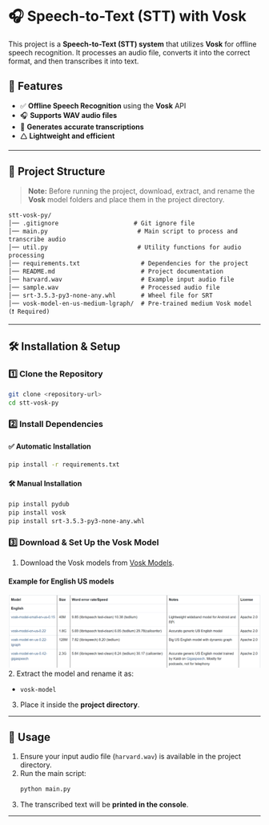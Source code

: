 # 🎧 Speech-to-Text (STT) with Vosk

This project is a **Speech-to-Text (STT) system** that utilizes **Vosk** for offline speech recognition. It processes an audio file, converts it into the correct format, and then transcribes it into text.

## 🚀 Features

- ✅ **Offline Speech Recognition** using the **Vosk** API  
- 🎧 **Supports WAV audio files**  
- 📝 **Generates accurate transcriptions**  
- 🛆 **Lightweight and efficient**  

---

## 💂️ Project Structure

> **Note:** Before running the project, download, extract, and rename the **Vosk** model folders and place them in the project directory.

```
stt-vosk-py/
│── .gitignore                     # Git ignore file
│── main.py                         # Main script to process and transcribe audio
│── util.py                         # Utility functions for audio processing
│── requirements.txt                 # Dependencies for the project
│── README.md                        # Project documentation
│── harvard.wav                      # Example input audio file
│── sample.wav                       # Processed audio file
│── srt-3.5.3-py3-none-any.whl       # Wheel file for SRT
│── vosk-model-en-us-medium-lgraph/  # Pre-trained medium Vosk model (❗ Required)
```

---

## 🛠️ Installation & Setup

### 1️⃣ Clone the Repository

```sh
git clone <repository-url>
cd stt-vosk-py
```

### 2️⃣ Install Dependencies  

#### ✅ **Automatic Installation**
```sh
pip install -r requirements.txt
```

#### 🛠 **Manual Installation**
```sh
pip install pydub
pip install vosk
pip install srt-3.5.3-py3-none-any.whl
```

### 3️⃣ Download & Set Up the Vosk Model  

1. Download the Vosk models from [Vosk Models](https://alphacephei.com/vosk/models).

 #### Example for English US models
![Example for English US models](./img/en-models.png)
2. Extract the model and rename it as:
   - `vosk-model`

3. Place it inside the **project directory**.

---

## 🚀 Usage

1. Ensure your input audio file (`harvard.wav`) is available in the project directory.  
2. Run the main script:  
   ```sh
   python main.py
   ```
3. The transcribed text will be **printed in the console**.  

---